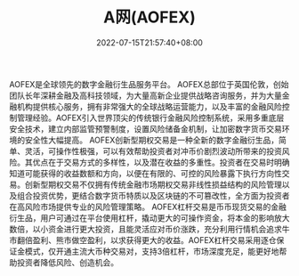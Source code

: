 ﻿---
weight: 
title: "A网(AOFEX)"
description: "AOFEX是全球领先的数字金融衍生品服务平台"
date: 2022-07-15T21:57:40+08:00
lastmod: 2022-07-15T16:45:40+08:00
draft: false
authors: ["qianxun"]
featuredImage: "awangaofex.webp"
link: "https://www.qklw.com/organizations/854.html"
tags: ["交易所","A网(AOFEX)"]
categories: ["navigation"]
navigation: ["交易所"]
lightgallery: true
toc: true
pinned: false
recommend: false
recommend1: false
---
AOFEX是全球领先的数字金融衍生品服务平台。
AOFEX总部位于英国伦敦，创始团队长年深耕金融及高科技领域，为大量高新企业提供战略咨询服务，并为大量金融机构提供核心服务，拥有非常强大的全球战略运营能力，以及丰富的金融风险控制管理经验。AOFEX引入世界顶尖的传统银行金融风险控制系统，采用多重底层安全技术，建立内部监管预警制度，设置风险储备金机制，让加密数字货币交易环境的安全性大幅提高。
AOFEX创新型期权交易是一种全新的数字金融衍生品，简单、灵活，可操作性极强，可以有效帮助投资者对冲币价剧烈波动所带来的投资风险。其优点在于交易方式的多样性，以及潜在收益的多重性。投资者在交易时明确知道可能获得的收益数额和方向，以便在有限的、可控的风险暴露下执行方向性交易。创新型期权交易不仅拥有传统金融市场期权交易非线性损益结构的风险管理以及组合投资优势，更结合数字货币特质以及区块链的不可篡改性，全方面为投资者在高风险市场提供专业的风险管理策略。
AOFEX杠杆交易是币币现货交易的金融衍生品，用户可通过在平台使用杠杆，撬动更大的可操作资金，将本金的影响放大数倍，以小资金进行更大投资，且能灵活应对币价涨跌，充分利用行情机会追求牛市翻倍盈利、熊市做空盈利，以求获得更大的收益。AOFEX杠杆交易采用逐仓保证金模式，仅开通主流大币种交易对，支持3倍杠杆，市场深度充足，能更好地帮助投资者降低风险、创造机会。